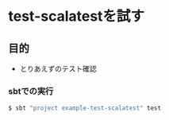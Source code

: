 # test-scalatestを試す

## 目的
- とりあえずのテスト確認


### sbtでの実行
```bash
$ sbt "project example-test-scalatest" test
```


